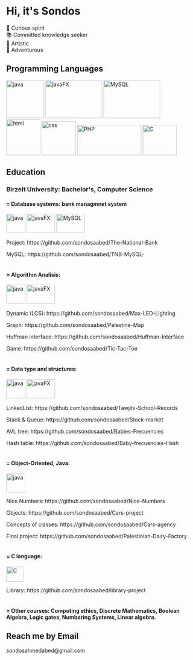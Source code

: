 <h1>Hi, it's Sondos</h1>
💫 Curious spirit </br>
📚 Committed knowledge seeker</br> 
🎨 Artistic</br>
🤩 Adventurous</br>
<h2>Programming Languages</h2>
<div>
  <img alt="java" width="100px" height="100px" src="https://user-images.githubusercontent.com/65151701/159797551-1d99b861-b999-47aa-bdeb-4ed7012b8327.png">
  <img alt="javaFX" width="150px" height="100px" src="https://user-images.githubusercontent.com/65151701/159797654-5a58036d-efe1-43f8-9f4c-6f94c7d7bf37.png">
  <img alt="MySQL" width="150px" height="100px" src="https://user-images.githubusercontent.com/65151701/159797957-96a0fdd1-1814-4a29-a580-cf0a35227fb5.png"> <br/>
  <img alt="html" width="90px" height="95px" src="https://user-images.githubusercontent.com/65151701/159797340-cd56f52a-d427-4d4c-ade9-3a66abe578ed.png">
  <img alt="css" width="90px" height="90px" src="https://user-images.githubusercontent.com/65151701/159797461-ae707c0e-3871-43ba-991e-b3dd40a73ac3.png">
  <img alt="PHP" width="170px" height="80px" src="https://user-images.githubusercontent.com/65151701/159798227-53089ad1-76c0-4262-a48c-73ef44e13c12.png">
  <img alt="C" width="90px" height="80px" src="https://user-images.githubusercontent.com/65151701/159799569-2bcd7dab-8ef7-4b08-8325-9a900cf76a6a.png">
</div>
<h2>Education</h2>
<h3>Birzeit University: Bachelor's, Computer Science</h3>
<h4>= Database systems: bank managmnet system</h4>  
<div>
  <img alt="java" width="50px" height="50px" src="https://user-images.githubusercontent.com/65151701/159797551-1d99b861-b999-47aa-bdeb-4ed7012b8327.png">
  <img alt="javaFX" width="75px" height="50px" src="https://user-images.githubusercontent.com/65151701/159797654-5a58036d-efe1-43f8-9f4c-6f94c7d7bf37.png">
  <img alt="MySQL" width="75px" height="50px" src="https://user-images.githubusercontent.com/65151701/159797957-96a0fdd1-1814-4a29-a580-cf0a35227fb5.png">
</div>
  <p>Project: https://github.com/sondosaabed/The-National-Bank</p> 
  <p>MySQL: https://github.com/sondosaabed/TNB-MySQL-</p>
<h4><br/>= Algorithm Analisis:</h4>
<div>
  <img alt="java" width="50px" height="50px" src="https://user-images.githubusercontent.com/65151701/159797551-1d99b861-b999-47aa-bdeb-4ed7012b8327.png">
  <img alt="javaFX" width="75px" height="50px" src="https://user-images.githubusercontent.com/65151701/159797654-5a58036d-efe1-43f8-9f4c-6f94c7d7bf37.png">
</div>
  <p>Dynamic (LCS): https://github.com/sondosaabed/Max-LED-Lighting</p>
  <p>Graph: https://github.com/sondosaabed/Palestine-Map</p>
  <p>Huffman interface: https://github.com/sondosaabed/Huffman-Interface</p>
  <p>Game: https://github.com/sondosaabed/Tic-Tac-Toe</p>
<h4><br/>= Data type and structures:</h4>
<div>
  <img alt="java" width="50px" height="50px" src="https://user-images.githubusercontent.com/65151701/159797551-1d99b861-b999-47aa-bdeb-4ed7012b8327.png">
  <img alt="javaFX" width="75px" height="50px" src="https://user-images.githubusercontent.com/65151701/159797654-5a58036d-efe1-43f8-9f4c-6f94c7d7bf37.png">
</div>
<p>LinkedList: https://github.com/sondosaabed/Tawjihi-School-Records</p>
    <p>Stack & Queue: https://github.com/sondosaabed/Stock-market</p>
    <p>AVL tree: https://github.com/sondosaabed/Babies-Frecuencies</p>
    <p>Hash table: https://github.com/sondosaabed/Baby-frecuencies-Hash</p>
<h4><br/>= Object-Oriented, Java:</h4>
<div>
  <img alt="java" width="50px" height="50px" src="https://user-images.githubusercontent.com/65151701/159797551-1d99b861-b999-47aa-bdeb-4ed7012b8327.png">
</div>
  <p>Nice Numbers: https://github.com/sondosaabed/Nice-Numbers</p>
  <p>Objects: https://github.com/sondosaabed/Cars-project</p>
  <p>Concepts of classes: https://github.com/sondosaabed/Cars-agency</p>
  <p>Final project: https://github.com/sondosaabed/Palestinian-Dairy-Factory</p>
<h4><br/>= C language: </h4> 
<div>
  <img alt="C" width="45px" height="40px" src="https://user-images.githubusercontent.com/65151701/159799569-2bcd7dab-8ef7-4b08-8325-9a900cf76a6a.png">
  </div>
   <p>Library: https://github.com/sondosaabed/library-project </p>
<h4><br/>= Other courses: Computing ethics, Discrete Mathematics, Boolean Algebra, Logic gates, Numbering Systems, Linear algebra.</h4>
<div>
<h2>Reach me by Email</h2>
sondosahmedabed@gmail.com
</div>
